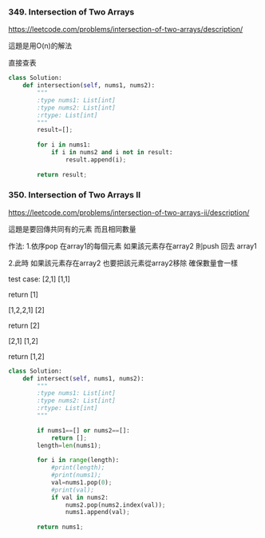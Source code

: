 
### 349. Intersection of Two Arrays
https://leetcode.com/problems/intersection-of-two-arrays/description/

這題是用O(n)的解法

直接查表

```python
class Solution:
    def intersection(self, nums1, nums2):
        """
        :type nums1: List[int]
        :type nums2: List[int]
        :rtype: List[int]
        """
        result=[];
        
        for i in nums1:
            if i in nums2 and i not in result:
                result.append(i);
            
        return result;

```

### 350. Intersection of Two Arrays II

https://leetcode.com/problems/intersection-of-two-arrays-ii/description/

這題是要回傳共同有的元素  而且相同數量

作法:
1.依序pop 在array1的每個元素
如果該元素存在array2 
則push 回去 array1

2.此時 如果該元素存在array2  也要把該元素從array2移除
確保數量會一樣


test case:
[2,1]
[1,1]

return [1]

[1,2,2,1]
[2]

return [2]

[2,1]
[1,2]

return [1,2]


```python
class Solution:
    def intersect(self, nums1, nums2):
        """
        :type nums1: List[int]
        :type nums2: List[int]
        :rtype: List[int]
        """
        
        if nums1==[] or nums2==[]:
            return [];
        length=len(nums1);
        
        for i in range(length):
            #print(length);
            #print(nums1);
            val=nums1.pop(0);
            #print(val);
            if val in nums2:
                nums2.pop(nums2.index(val));
                nums1.append(val);
                    
        return nums1;
```